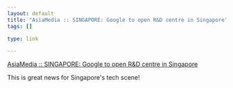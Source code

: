 ```yaml
--- 
layout: default
title: "AsiaMedia :: SINGAPORE: Google to open R&D centre in Singapore"
tags: []

type: link

---
```

<a href="http://www.asiamedia.ucla.edu/article-southeastasia.asp?parentid=64526">AsiaMedia :: SINGAPORE: Google to open R&D centre in Singapore</a>

This is great news for Singapore's tech scene!
